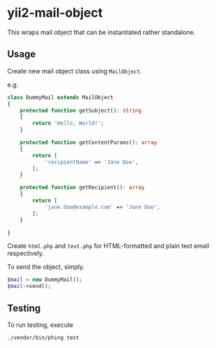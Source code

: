 # yii2-mail-object

This wraps mail object that can be instantiated rather standalone.

## Usage

Create new mail object class using `MailObject`.

e.g.

```php
class DummyMail extends MailObject
{
    protected function getSubject(): string
    {
        return 'Hello, World!';
    }

    protected function getContentParams(): array
    {
        return [
            'recipientName' => 'Jane Doe',
        ];
    }

    protected function getRecipient(): array
    {
        return [
            'jane.doe@example.com' => 'Jane Doe',
        ];
    }

}
```

Create `html.php` and `text.php` for HTML-formatted and plain text email respectively.

To send the object, simply.

```php
$mail = new DummyMail();
$mail->send();
```

## Testing

To run testing, execute

```text
./vendor/bin/phing test
```
